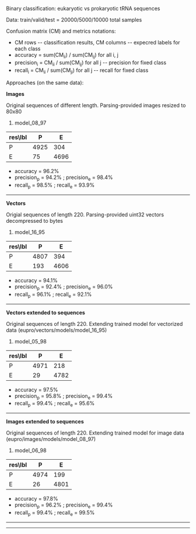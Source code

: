 Binary classification: eukaryotic vs prokaryotic tRNA sequences

Data: train/valid/test = 20000/5000/10000 total samples

Confusion matrix (CM) and metrics notations:

  * CM rows -- classification results, CM columns -- expecred labels for each class
  * accuracy = sum(CM<sub>ii</sub>) / sum(CM<sub>ij</sub>) for all i, j 
  * precision<sub>i</sub> = CM<sub>ii</sub> / sum(CM<sub>ij</sub>) for all j -- precision for fixed class
  * recall<sub>i</sub> = CM<sub>ii</sub> / sum(CM<sub>ji</sub>) for all j -- recall for fixed class

Approaches (on the same data):
  
**Images** 

Original sequences of different length. Parsing-provided images resized to 80x80

1. model_08_97

| res\lbl 	| P    	| E    	|
|---------	|------	|------	|
| P       	| 4925 	| 304  	|
| E       	| 75   	| 4696 	|
  
   * accuracy = 96.2%
   * precision<sub>p</sub> = 94.2% ; precision<sub>e</sub> = 98.4%
   * recall<sub>p</sub> = 98.5% ; recall<sub>e</sub> = 93.9%
   
---------------------------------------------------------------------------------  

**Vectors**

Origial sequences of length 220. Parsing-provided uint32 vectors decompressed to bytes

1. model_16_95

| res\lbl 	| P    	| E    	|
|---------	|------	|------	|
| P       	| 4807 	| 394  	|
| E       	| 193  	| 4606 	|
  
   * accuracy = 94.1%
   * precision<sub>p</sub> = 92.4% ; precision<sub>e</sub> = 96.0%
   * recall<sub>p</sub> = 96.1% ; recall<sub>e</sub> = 92.1%

--------------------------------------------------------------------------------- 

**Vectors extended to sequences**

Original sequences of length 220. Extending trained model for vectorized data (eupro/vectors/models/model_16_95)

1. model_05_98

| res\lbl 	| P    	| E    	|
|---------	|------	|------	|
| P       	| 4971 	| 218  	|
| E       	| 29  	| 4782 	|
  
   * accuracy = 97.5%
   * precision<sub>p</sub> = 95.8% ; precision<sub>e</sub> = 99.4%
   * recall<sub>p</sub> = 99.4% ; recall<sub>e</sub> = 95.6%

--------------------------------------------------------------------------------- 

**Images extended to sequences**

Original sequences of length 220. Extending trained model for image data (eupro/images/models/model_08_97)

1. model_06_98

| res\lbl 	| P    	| E    	|
|---------	|------	|------	|
| P       	| 4974 	| 199  	|
| E       	| 26  	| 4801 	|
  
   * accuracy = 97.8%
   * precision<sub>p</sub> = 96.2% ; precision<sub>e</sub> = 99.4%
   * recall<sub>p</sub> = 99.4% ; recall<sub>e</sub> = 99.5%

--------------------------------------------------------------------------------- 
--------------------------------------------------------------------------------- 